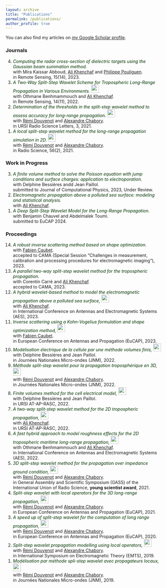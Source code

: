 ```yaml
---
layout: archive
title: "Publications"
permalink: /publications/
author_profile: true
---
```


You can also find my articles on <a href="https://scholar.google.com/citations?user=Q1QRM9UAAAAJ&hl=fr&oi=ao">my Google Scholar profile</a>.

<h3>Journals</h3>
<ol reversed>

<li> <font color="#003300"><i>Computing the radar cross-section of dielectric targets using the Gaussian beam summation method.</i></font>
<br> with Mira Kaissar Abboud, <a href="https://www.ensta-bretagne.fr/khenchaf/fr/cv.php" target="_blank">Ali Khenchaf</a> and <a href="https://www.idref.fr/147410398" target="_blank">Philippe Pouliguen</a>.
<br> in Remote Sensing, 15(14), 2023.
</li>

<li> <font color="#003300"><i>A Two-Way Split-Step Wavelet Scheme for Tropospheric Long-Range Propagation in Various Environments.</i></font>
<a href="files/remotesensing-1733979.pdf"> <img border="0" src="logo-pdf.webp" width="25"></a>
<br> with Othmane Benhmammouch and <a href="https://www.ensta-bretagne.fr/khenchaf/fr/cv.php" target="_blank">Ali Khenchaf</a>.
<br> in Remote Sensing, 14(11), 2022.
</li>

<li> <font color="#003300"><i>Determination of the thresholds in the split-step wavelet method to assess accuracy for long-range propagation.</i></font>
<a href="Publications/RSL-template.pdf"> <img border="0" src="logo-pdf.webp" width="25"></a>
<br> with <a href="http://ema.recherche.enac.fr/permanent-staff-2/remi-douvenot/" target="_blank">Rémi Douvenot</a> and <a href="http://ema.recherche.enac.fr/permanent-staff-2/alexandre-chabory/" target="_blank">Alexandre Chabory</a>.
<br> in URSI Radio Science Letters, 3, 2021.
</li>

<li> <font color="#003300"><i>A local split-step wavelet method for the long-range propagation simulation in 2D.</i></font>
<a href="Publications/radio_science_bonnafont_2021.pdf"> <img border="0" src="logo-pdf.webp" width="25"></a>
<br> with <a href="http://ema.recherche.enac.fr/permanent-staff-2/remi-douvenot/" target="_blank">Rémi Douvenot</a> and <a href="http://ema.recherche.enac.fr/permanent-staff-2/alexandre-chabory/" target="_blank">Alexandre Chabory</a>.
<br> in Radio Science, 56(2), 2021.
</li>


</ol>

<h3>Work in Progress</h3>

<ol reversed>
<li> <font color="#003300"><i>A finite volume method to solve the Poisson equation with jump conditions and surface charges: application to electroporation.</i></font>
<br> with Delphine Bessières andd Jean Paillol.
<br> submitted to Journal of Computational Physics, 2023, Under Review.
</li>

<li> <font color="#003300"><i>Electromagnetic propagation above a polluted sea surface: modeling and statistical analysis.</i></font>
<br> with <a href="https://www.ensta-bretagne.fr/khenchaf/fr/cv.php" target="_blank">Ali Khenchaf</a>.
</li>

<li> <font color="#003300"><i>A Deep Split-Step Wavelet Model for the Long-Range Propagation.</i></font>
<br> with Benjamin Chauvel and Abdelmalek Toumi.
<br> submitted to EuCAP 2024.
</li>

</ol>

<h3>Proceedings</h3>
<ol reversed>


<li>
    <font color="#003300"><i> A robust inverse scattering method based on shape optimization.</i></font>
    <br> with <a href="https://fcaubet001.perso.univ-pau.fr/" target="_blank">Fabien Caubet</a>.
    <br> accepted to CAMA (Special Session “Challenges in measurement, calibration and processing procedures for electromagnetic imaging”), 2023.
</li>

<li> <font color="#003300"><i>A parallel two-way split-step wavelet method for the tropospheric propagation.</i></font>
<br> with Corentin Carré and <a href="https://www.ensta-bretagne.fr/khenchaf/fr/cv.php" target="_blank">Ali Khenchaf</a>.
<br> accepted to CAMA, 2023.
</li>

<li> <font color="#003300"><i>A hybrid wavelet-based method to model the electromagnetic propagation above a polluted sea surface,</i></font>
<a href="Publications/AES23.pdf"> <img border="0" src="logo-pdf.webp" width="25"></a>
<br> with <a href="https://www.ensta-bretagne.fr/khenchaf/fr/cv.php" target="_blank">Ali Khenchaf</a>.
<br> in International Conference on Antennas and Electromagnetic Systems (AES), 2023.
</li>

<li> <font color="#003300"><i>Inverse scattering using a Kohn-Vogelius formulation and shape optimization method,</i></font>
<a href="Publications/EuCAP2023_template_V02.pdf"> <img border="0" src="logo-pdf.webp" width="25"></a>
<br> with <a href="https://fcaubet001.perso.univ-pau.fr/" target="_blank">Fabien Caubet</a>.
<br> in European Conference on Antennas and Propagation (EuCAP), 2023.
</li>


<li> <font color="#003300"><i>Modélisation électrique de la cellule par une méthode volumes finis,</i></font>
<a href="Publications/JNM2023Cell.pdf"> <img border="0" src="logo-pdf.webp" width="25"></a>
<br> with Delphine Bessières and Jean Paillol.
<br> in Journées Nationales Micro-ondes (JNM), 2022.
</li>

<li> <font color="#003300"><i>Méthode split-step wavelet pour la propagation troposphérique en 3D,</i></font>
<a href="Publications/JNM2023SSW.pdf"> <img border="0" src="logo-pdf.webp" width="25"></a>
<br> with <a href="http://ema.recherche.enac.fr/permanent-staff-2/remi-douvenot/" target="_blank">Rémi Douvenot</a> and <a href="http://ema.recherche.enac.fr/permanent-staff-2/alexandre-chabory/" target="_blank">Alexandre Chabory</a>.
<br> in Journées Nationales Micro-ondes (JNM), 2022.
</li>

<li> <font color="#003300"><i>Finite volumes method for the cell electrical model,</i></font>
<a href="Publications/URSI_RASC_Cell.pdf"> <img border="0" src="logo-pdf.webp" width="25"></a>
<br> with Delphine Bessières and Jean Paillol.
<br> in URSI AT-AP-RASC, 2022.
</li>

<li> <font color="#003300"><i>A two-way split-step wavelet method for the 2D tropospheric propagation,</i></font>
<a href="Publications/URSI_RASC_SSW.pdf"> <img border="0" src="logo-pdf.webp" width="25"></a>
<br> with <a href="https://www.ensta-bretagne.fr/khenchaf/fr/cv.php" target="_blank">Ali Khenchaf</a>.
<br> in URSI AT-AP-RASC, 2022.
</li>

<li> <font color="#003300"><i>A fast hybrid approach to model roughness effects for the 2D tropospheric maritime long-range propagation,</i></font>
<a href="Publications/AES_summary.pdf"> <img border="0" src="logo-pdf.webp" width="25"></a>
<br> with Othmane Benhmammouch and <a href="https://www.ensta-bretagne.fr/khenchaf/fr/cv.php" target="_blank">Ali Khenchaf</a>.
<br> in International Conference on Antennas and Electromagnetic Systems (AES), 2022.
</li>

<li> <font color="#003300"><i>3D split-step wavelet method for the propagation over impedance ground condition,
</i></font>
<a href="Publications/URSI_GASS_2021.pdf"> <img border="0" src="logo-pdf.webp" width="25"></a>
<br> with <a href="http://ema.recherche.enac.fr/permanent-staff-2/remi-douvenot/" target="_blank">Rémi Douvenot</a> and <a href="http://ema.recherche.enac.fr/permanent-staff-2/alexandre-chabory/" target="_blank">Alexandre Chabory</a>.
<br> in General Assembly and Scientific Symposium (GASS) of the International Union of Radio Science, <strong>young scientist award</strong>, 2021.
</li>


<li> <font color="#003300"><i>Split-step wavelet with local operators for the 3D long-range propagation,
</i></font>
<a href="Publications/EuCAP2021_template.pdf"> <img border="0" src="logo-pdf.webp" width="25"></a>
<br> with <a href="http://ema.recherche.enac.fr/permanent-staff-2/remi-douvenot/" target="_blank">Rémi Douvenot</a> and <a href="http://ema.recherche.enac.fr/permanent-staff-2/alexandre-chabory/" target="_blank">Alexandre Chabory</a>.
<br> in European Conference on Antennas and Propagation (EuCAP), 2021.
</li>

<li> <font color="#003300"><i>A speed up of split-step wavelet for the computation of long range propagation,
</i></font>
<a href="Publications/Bonnafont_2020_EuCAP.pdf"> <img border="0" src="logo-pdf.webp" width="25"></a>
<br> with <a href="http://ema.recherche.enac.fr/permanent-staff-2/remi-douvenot/" target="_blank">Rémi Douvenot</a> and <a href="http://ema.recherche.enac.fr/permanent-staff-2/alexandre-chabory/" target="_blank">Alexandre Chabory</a>.
<br> in European Conference on Antennas and Propagation (EuCAP), 2020.
</li>

<li> <font color="#003300"><i>Split-step wavelet propagation modelling using local operators,
</i></font>
<a href="Publications/Bonnafont_EMTS_2019.pdf"> <img border="0" src="logo-pdf.webp" width="25"></a>
<br> with <a href="http://ema.recherche.enac.fr/permanent-staff-2/remi-douvenot/" target="_blank">Rémi Douvenot</a> and <a href="http://ema.recherche.enac.fr/permanent-staff-2/alexandre-chabory/" target="_blank">Alexandre Chabory</a>.
<br> in International Symposium on Electromagnetic Theory (EMTS), 2019.
</li>

<li> <font color="#003300"><i>Modélisation par méthode spli-step wavelet avec propagateurs locaux,
</i></font>
<a href="Publications/JNM_article_2019.pdf"> <img border="0" src="logo-pdf.webp" width="25"></a>
<br> with <a href="http://ema.recherche.enac.fr/permanent-staff-2/remi-douvenot/" target="_blank">Rémi Douvenot</a> and <a href="http://ema.recherche.enac.fr/permanent-staff-2/alexandre-chabory/" target="_blank">Alexandre Chabory</a>.
<br> in Journées Nationales Micro-ondes (JNM), 2019.
</li>

</ol>
